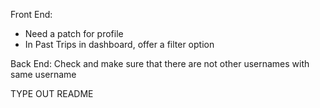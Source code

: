 Front End:
- Need a patch for profile
- In Past Trips in dashboard, offer a filter option

Back End:
Check and make sure that there are not other usernames with same username


TYPE OUT README